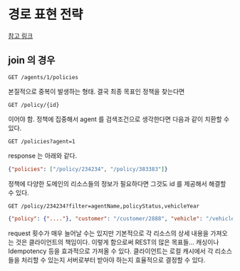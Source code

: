 # 경로 표현 전략

[참고 링크](https://stackoverflow.com/questions/49366042/rest-api-architecture-how-to-represent-joined-tables)

## join 의 경우

```
GET /agents/1/policies
```

본질적으로 중복이 발생하는 형태. 결국 최종 목표인 정책을 찾는다면

```
GET /policy/{id}
```

이어야 함. 정책에 집중해서 agent 를 검색조건으로 생각한다면 다음과 같이 치환할 수 있다.

```
GET /policies?agent=1
```

response 는 아래와 같다.

```json
{"policies": ["/policy/234234", "/policy/383383"]}
```

정책에 다양한 도메인의 리소스들의 정보가 필요하다면 그것도 id 를 제공해서 해결할 수 있다.

```
GET /policy/234234?filter=agentName,policyStatus,vehicleYear
```

```json
{"policy": {"...."}, "customer": "/customer/2888", "vehicle": "/vehicle/9392", "agent": "/agent/32"}
```

request 횟수가 매우 늘어날 수는 있지만 기본적으로 각 리소스의 상세 내용을 가져오는 것은 클라이언트의 책임이다.
이렇게 함으로써 REST의 많은 목표들... 캐싱이나 Idempotency 등을 효과적으로 가져올 수 있다.
클라이언트는 로컬 캐시에서 각 리소스들을 처리할 수 있는지 서버로부터 받아야 하는지 효율적으로 결정할 수 있다.


